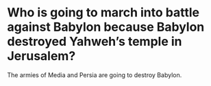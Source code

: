 # Who is going to march into battle against Babylon because Babylon destroyed Yahweh’s temple in Jerusalem?

The armies of Media and Persia are going to destroy Babylon.
